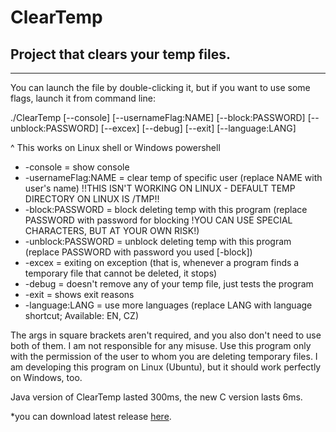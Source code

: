 # ClearTemp
Project that clears your temp files.
-
---
You can launch the file by double-clicking it, but if you want to use some flags, launch it from command line:

./ClearTemp [--console] [--usernameFlag:NAME] [--block:PASSWORD] [--unblock:PASSWORD] [--excex] [--debug] [--exit] [--language:LANG]

^ This works on Linux shell or Windows powershell

- -console = show console
- -usernameFlag:NAME = clear temp of specific user (replace NAME with user's name) !!THIS ISN'T WORKING ON LINUX - DEFAULT TEMP DIRECTORY ON LINUX IS /TMP!!
- -block:PASSWORD = block deleting temp with this program (replace PASSWORD with password for blocking !YOU CAN USE SPECIAL CHARACTERS, BUT AT YOUR OWN RISK!)
- -unblock:PASSWORD = unblock deleting temp with this program (replace PASSWORD with password you used [-block])
- -excex = exiting on exception (that is, whenever a program finds a temporary file that cannot be deleted, it stops)
- -debug = doesn't remove any of your temp file, just tests the program
- -exit = shows exit reasons
- -language:LANG = use more languages (replace LANG with language shortcut; Available: EN, CZ)

The args in square brackets aren't required, and you also don't need to use both of them. I am not responsible for any misuse. Use this program only with the permission of the user to whom you are deleting temporary files. I am developing this program on Linux (Ubuntu), but it should work perfectly on Windows, too.

Java version of ClearTemp lasted 300ms, the new C version lasts 6ms.

*you can download latest release [here](https://github.com/ENGO150/ClearTemp/releases/latest).
